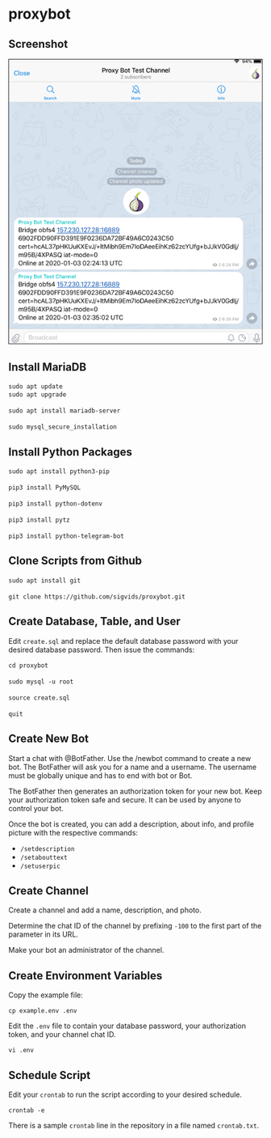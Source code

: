 # proxybot

## Screenshot

![Telegram channel demonstration screenshot](screenshot.png)

## Install MariaDB

```
sudo apt update
sudo apt upgrade

sudo apt install mariadb-server

sudo mysql_secure_installation
```

## Install Python Packages

```
sudo apt install python3-pip

pip3 install PyMySQL

pip3 install python-dotenv

pip3 install pytz

pip3 install python-telegram-bot
```

## Clone Scripts from Github

```
sudo apt install git

git clone https://github.com/sigvids/proxybot.git
```

## Create Database, Table, and User

Edit `create.sql` and replace the default database password with your desired database password. Then issue the commands:

```
cd proxybot

sudo mysql -u root

source create.sql

quit
```

## Create New Bot

Start a chat with @BotFather. Use the /newbot command to create a new bot. The BotFather will ask you for a name and a username. The username must be globally unique and has to end with bot or Bot. 

The BotFather then generates an authorization token for your new bot. Keep your authorization token safe and secure. It can be used by anyone to control your bot.

Once the bot is created, you can add a description, about info, and profile picture with the respective commands:

* `/setdescription`
* `/setabouttext`
* `/setuserpic`

## Create Channel

Create a channel and add a name, description, and photo.

Determine the chat ID of the channel by prefixing `-100` to the first part of the parameter in its URL.

Make your bot an administrator of the channel.

## Create Environment Variables

Copy the example file:

```
cp example.env .env
```

Edit the `.env` file to contain your database password, your authorization token, and your channel chat ID.

```
vi .env
```

## Schedule Script

Edit your `crontab` to run the script according to your desired schedule.

```
crontab -e
```

There is a sample `crontab` line in the repository in a file named `crontab.txt`.
